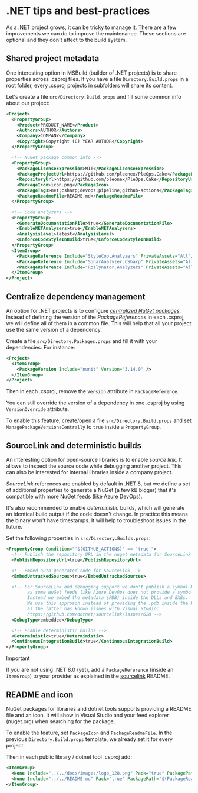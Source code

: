 # .NET tips and best-practices

As a .NET project grows, it can be tricky to manage it. There are a few
improvements we can do to improve the maintenance. These sections are optional
and they don't affect to the build system.

## Shared project metadata

One interesting option in MSBuild (builder of .NET projects) is to share
properties across .csproj files. If you have a file `Directory.Build.props` in a
root folder, every .csproj projects in subfolders will share its content.

Let's create a file `src/Directory.Build.props` and fill some common info about
our project:

```xml
<Project>
  <PropertyGroup>
    <Product>PRODUCT_NAME</Product>
    <Authors>AUTHOR</Authors>
    <Company>COMPANY</Company>
    <Copyright>Copyright (C) YEAR AUTHOR</Copyright>
  </PropertyGroup>

  <!-- NuGet package common info -->
  <PropertyGroup>
    <PackageLicenseExpression>MIT</PackageLicenseExpression>
    <PackageProjectUrl>https://github.com/pleonex/PleOps.Cake</PackageProjectUrl>
    <RepositoryUrl>https://github.com/pleonex/PleOps.Cake</RepositoryUrl>
    <PackageIcon>icon.png</PackageIcon>
    <PackageTags>net;csharp;devops;pipeline;github-actions</PackageTags>
    <PackageReadmeFile>README.md</PackageReadmeFile>
  </PropertyGroup>

  <!-- Code analyzers -->
  <PropertyGroup>
    <GenerateDocumentationFile>true</GenerateDocumentationFile>
    <EnableNETAnalyzers>true</EnableNETAnalyzers>
    <AnalysisLevel>latest</AnalysisLevel>
    <EnforceCodeStyleInBuild>true</EnforceCodeStyleInBuild>
  </PropertyGroup>
  <ItemGroup>
    <PackageReference Include="StyleCop.Analyzers" PrivateAssets="All"/>
    <PackageReference Include="SonarAnalyzer.CSharp" PrivateAssets="All"/>
    <PackageReference Include="Roslynator.Analyzers" PrivateAssets="All"/>
  </ItemGroup>
</Project>
```

## Centralize dependency management

An option for .NET projects is to configure
[_centralized NuGet packages_](https://github.com/NuGet/Home/wiki/Centrally-managing-NuGet-package-versions).
Instead of defining the version of the _PackageReferences_ in each .csproj, we
will define all of them in a common file. This will help that all your project
use the same version of a dependency.

Create a file `src/Directory.Packages.props` and fill it with your dependencies.
For instance:

```xml
<Project>
  <ItemGroup>
    <PackageVersion Include="nunit" Version="3.14.0" />
  </ItemGroup>
</Project>
```

Then in each .csproj, remove the `Version` attribute in `PackageReference`.

You can still override the version of a dependency in one .csproj by using
`VersionOverride` attribute.

To enable this feature, create/open a file `src/Directory.Build.props` and set
`ManagePackageVersionsCentrally` to `true` inside a `PropertyGroup`.

## SourceLink and deterministic builds

An interesting option for open-source libraries is to enable _source link_. It
allows to inspect the source code while debugging another project. This can also
be interested for internal libraries inside a company project.

_SourceLink_ references are enabled by default in .NET 8, but we define a set of
additional properties to generate a NuGet (a few kB bigger) that it's compatible
with more NuGet feeds (like Azure DevOps).

It's also recommended to enable _deterministic_ builds, which will generate an
identical build output if the code doesn't change. In practice this means the
binary won't have timestamps. It will help to troubleshoot issues in the future.

Set the following properties in `src/Directory.Builds.props`:

```xml
<PropertyGroup Condition="'$(GITHUB_ACTIONS)' == 'true'">
  <!-- Publish the repository URL in the nuget metadata for SourceLink -->
  <PublishRepositoryUrl>true</PublishRepositoryUrl>

  <!-- Embed auto-generated code for SourceLink -->
  <EmbedUntrackedSources>true</EmbedUntrackedSources>

  <!-- For SourceLink and debugging support we don't publish a symbol NuGet
        as some NuGet feeds like Azure DevOps does not provide a symbol server.
        Instead we embed the metadata (PDB) inside the DLLs and EXEs.
        We use this approach instead of providing the .pdb inside the NuGet
        as the latter has known issues with Visual Studio:
        https://github.com/dotnet/sourcelink/issues/628 -->
  <DebugType>embedded</DebugType>

  <!-- Enable deterministic builds -->
  <Deterministic>true</Deterministic>
  <ContinuousIntegrationBuild>true</ContinuousIntegrationBuild>
</PropertyGroup>
```

> [!IMPORTANT]  
> If you are not using .NET 8.0 (yet), add a `PackageReference` (inside an
> `ItemGroup`) to your provider as explained in the
> [sourcelink](https://github.com/dotnet/sourcelink) README.

## README and icon

NuGet packages for libraries and dotnet tools supports providing a README file
and an icon. It will show in Visual Studio and your feed explorer (nuget.org)
when searching for the package.

To enable the feature, set `PackageIcon` and `PackageReadmeFile`. In the
previous `Directory.Build.props` template, we already set it for every project.

Then in each public library / dotnet tool .csproj add:

```xml
<ItemGroup>
  <None Include="../../docs/images/logo_128.png" Pack="true" PackagePath="$(PackageIcon)" Visible="false" />
  <None Include="../../README.md" Pack="true" PackagePath="$(PackageReadmeFile)" />
</ItemGroup>
```
